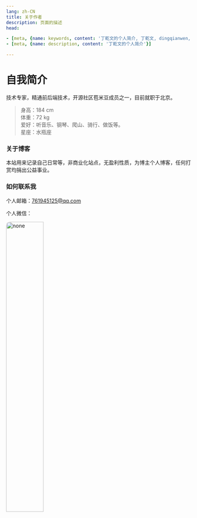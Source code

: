 ```yaml
---
lang: zh-CN  
title: 关于作者  
description: 页面的描述  
head:

- [meta, {name: keywords, content: '丁乾文的个人简介, 丁乾文, dingqianwen, dingqw, 个人简介'}]
- [meta, {name: description, content: '丁乾文的个人简介'}]

---
```


# 自我简介

技术专家，精通前后端技术，开源社区苞米豆成员之一，目前就职于北京。

> 身高：184 cm   
> 体重：72 kg  
> 爱好：听音乐、钢琴、爬山、骑行、做饭等。  
> 星座：水瓶座

### 关于博客

本站用来记录自己日常等，非商业化站点，无盈利性质，为博主个人博客，任何打赏均捐出公益事业。

### 如何联系我

个人邮箱：<a href="mailto:761945125@qq.com" target="_blank" rel="external nofollow">761945125@qq.com</a>

个人微信：
<br>

<img src="https://oss-xuxin.oss-cn-beijing.aliyuncs.com/blog/img/WechatIMG365.jpeg" alt="none" style="width: 45%;height: 45%;border-radius: 10px;">

[comment]: <> (https://oss-xuxin.oss-cn-beijing.aliyuncs.com/blog/img/WechatIMG365.jpeg)

[comment]: <> (https://oss-xuxin.oss-cn-beijing.aliyuncs.com/blog/img/WechatIMG364.jpeg)

<AdsbyGoogle slot="7889564278" layout="in-article"/>

<Comment></Comment>
